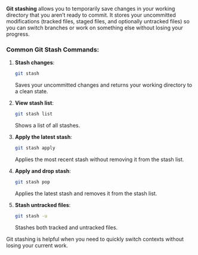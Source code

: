 **Git stashing** allows you to temporarily save changes in your working directory that you aren’t ready to commit. It stores your uncommitted modifications (tracked files, staged files, and optionally untracked files) so you can switch branches or work on something else without losing your progress.

### Common Git Stash Commands:

1. **Stash changes**:
   ```bash
   git stash
   ```
   Saves your uncommitted changes and returns your working directory to a clean state.

2. **View stash list**:
   ```bash
   git stash list
   ```
   Shows a list of all stashes.

3. **Apply the latest stash**:
   ```bash
   git stash apply
   ```
   Applies the most recent stash without removing it from the stash list.

4. **Apply and drop stash**:
   ```bash
   git stash pop
   ```
   Applies the latest stash and removes it from the stash list.

5. **Stash untracked files**:
   ```bash
   git stash -u
   ```
   Stashes both tracked and untracked files.

Git stashing is helpful when you need to quickly switch contexts without losing your current work.
